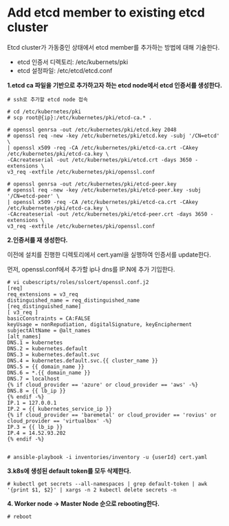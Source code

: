 # Add etcd member to existing etcd cluster

Etcd cluster가 가동중인 상태에서 etcd member를 추가하는 방법에 대해 기술한다.

* etcd 인증서 디렉토리: /etc/kubernets/pki
* etcd 설정파일: /etc/etcd/etcd.conf

**1.etcd ca 파일을 기반으로 추가하고자 하는 etcd node에서 etcd 인증서를 생성한다.**

```
# ssh로 추가할 etcd node 접속

# cd /etc/kubernetes/pki
# scp root@{ip}:/etc/kubernetes/pki/etcd-ca.* .

# openssl genrsa -out /etc/kubernetes/pki/etcd.key 2048
# openssl req -new -key /etc/kubernetes/pki/etcd.key -subj '/CN=etcd' \
| openssl x509 -req -CA /etc/kubernetes/pki/etcd-ca.crt -CAkey /etc/kubernetes/pki/etcd-ca.key \
-CAcreateserial -out /etc/kubernetes/pki/etcd.crt -days 3650 -extensions \
v3_req -extfile /etc/kubernetes/pki/openssl.conf

# openssl genrsa -out /etc/kubernetes/pki/etcd-peer.key
# openssl req -new -key /etc/kubernetes/pki/etcd-peer.key -subj '/CN=etcd-peer' \
| openssl x509 -req -CA /etc/kubernetes/pki/etcd-ca.crt -CAkey /etc/kubernetes/pki/etcd-ca.key \
-CAcreateserial -out /etc/kubernetes/pki/etcd-peer.crt -days 3650 -extensions \
v3_req -extfile /etc/kubernetes/pki/openssl.conf
```

**2.인증서를 재 생성한다.**

이전에 설치를 진행한 디렉토리에서 cert.yaml을 실행하여 인증서를 update한다.

먼저, openssl.conf에서 추가할 ip나 dns를 IP.N에 추가 기입한다.

```
# vi cubescripts/roles/sslcert/openssl.conf.j2
[req]
req_extensions = v3_req
distinguished_name = req_distinguished_name
[req_distinguished_name]
[ v3_req ]
basicConstraints = CA:FALSE
keyUsage = nonRepudiation, digitalSignature, keyEncipherment
subjectAltName = @alt_names
[alt_names]
DNS.1 = kubernetes
DNS.2 = kubernetes.default
DNS.3 = kubernetes.default.svc
DNS.4 = kubernetes.default.svc.{{ cluster_name }}
DNS.5 = {{ domain_name }}
DNS.6 = *.{{ domain_name }}
DNS.7 = localhost
{% if cloud_provider == 'azure' or cloud_provider == 'aws' -%}
DNS.8 = {{ lb_ip }}
{% endif -%}
IP.1 = 127.0.0.1
IP.2 = {{ kubernetes_service_ip }}
{% if cloud_provider == 'baremetal' or cloud_provider == 'rovius' or cloud_provider == 'virtualbox' -%}
IP.3 = {{ lb_ip }}
IP.4 = 14.52.93.202
{% endif -%}


# ansible-playbook -i inventories/inventory -u {userId} cert.yaml
```

**3.k8s에 생성된 default token를 모두 삭제한다.**

```
# kubectl get secrets --all-namespaces | grep default-token | awk '{print $1, $2}' | xargs -n 2 kubectl delete secrets -n
```

**4. Worker node -&gt; Master Node 순으로 rebooting한다.**

```
# reboot
```



